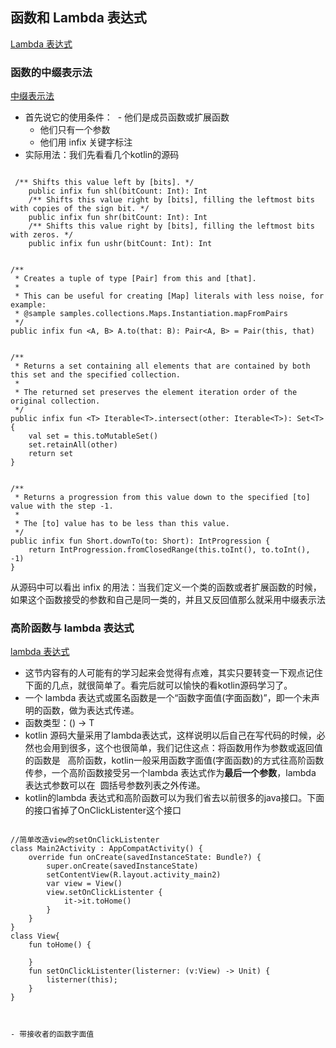 ## 函数和 Lambda 表达式
[Lambda 表达式](http://www.yiibai.com/kotlin/lambdas.html)
### 函数的中缀表示法
[中缀表示法](http://www.yiibai.com/kotlin/functions.html)
- 首先说它的使用条件：
  - 他们是成员函数或扩展函数
  - 他们只有一个参数
  - 他们用 infix 关键字标注
- 实际用法：我们先看看几个kotlin的源码


```

 /** Shifts this value left by [bits]. */
    public infix fun shl(bitCount: Int): Int
    /** Shifts this value right by [bits], filling the leftmost bits with copies of the sign bit. */
    public infix fun shr(bitCount: Int): Int
    /** Shifts this value right by [bits], filling the leftmost bits with zeros. */
    public infix fun ushr(bitCount: Int): Int


/**
 * Creates a tuple of type [Pair] from this and [that].
 *
 * This can be useful for creating [Map] literals with less noise, for example:
 * @sample samples.collections.Maps.Instantiation.mapFromPairs
 */
public infix fun <A, B> A.to(that: B): Pair<A, B> = Pair(this, that)


/**
 * Returns a set containing all elements that are contained by both this set and the specified collection.
 * 
 * The returned set preserves the element iteration order of the original collection.
 */
public infix fun <T> Iterable<T>.intersect(other: Iterable<T>): Set<T> {
    val set = this.toMutableSet()
    set.retainAll(other)
    return set
}


/**
 * Returns a progression from this value down to the specified [to] value with the step -1.
 * 
 * The [to] value has to be less than this value.
 */
public infix fun Short.downTo(to: Short): IntProgression {
    return IntProgression.fromClosedRange(this.toInt(), to.toInt(), -1)
}

````

从源码中可以看出 infix 的用法：当我们定义一个类的函数或者扩展函数的时候，如果这个函数接受的参数和自己是同一类的，并且又反回值那么就采用中缀表示法

### 高阶函数与 lambda 表达式
[lambda 表达式](http://www.yiibai.com/kotlin/object-declarations.html)
- 这节内容有的人可能有的学习起来会觉得有点难，其实只要转变一下观点记住下面的几点，就很简单了。看完后就可以愉快的看kotlin源码学习了。
- 一个 lambda 表达式或匿名函数是一个“函数字面值(字面函数)”，即一个未声明的函数，做为表达式传递。
- 函数类型：() -> T
- kotlin 源码大量采用了lambda表达式，这样说明以后自己在写代码的时候，必然也会用到很多，这个也很简单，我们记住这点：将函数用作为参数或返回值的函数是   高阶函数，kotlin一般采用函数字面值(字面函数)的方式往高阶函数传参，一个高阶函数接受另一个lambda 表达式作为**最后一个参数**，lambda 表达式参数可以在
  圆括号参数列表之外传递。
- kotlin的lambda 表达式和高阶函数可以为我们省去以前很多的java接口。下面的接口省掉了OnClickListenter这个接口

```

//简单改造view的setOnClickListenter
class Main2Activity : AppCompatActivity() {
    override fun onCreate(savedInstanceState: Bundle?) {
        super.onCreate(savedInstanceState)
        setContentView(R.layout.activity_main2)
        var view = View()
        view.setOnClickListenter { 
            it->it.toHome()
        }
    }
}
class View{
    fun toHome() {
        
    }
    fun setOnClickListenter(listerner: (v:View) -> Unit) {
        listerner(this);
    }
}

```

```


- 带接收者的函数字面值
